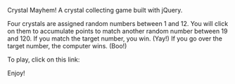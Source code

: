 Crystal Mayhem!
A crystal collecting game built with jQuery.

Four crystals are assigned random numbers between 1 and 12. You will click on them to accumulate points to match another random number between 19 and 120. If you match the target number, you win. (Yay!) If you go over the target number, the computer wins. (Boo!)

To play, click on this link:

Enjoy!
